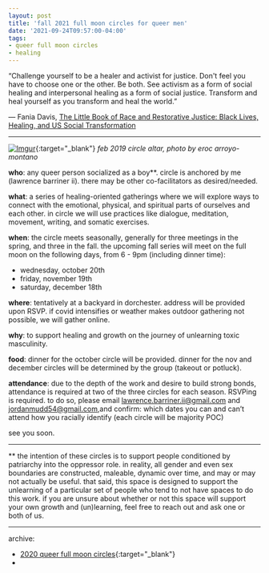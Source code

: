 ```yaml
---
layout: post
title: 'fall 2021 full moon circles for queer men'
date: '2021-09-24T09:57:00-04:00'
tags:
- queer full moon circles
- healing
--- 
```


“Challenge yourself to be a healer and activist for justice. Don't feel you have to choose one or the other. Be both. See activism as a form of social healing and interpersonal healing as a form of social justice. Transform and heal yourself as you transform and heal the world.”

— Fania Davis, [The Little Book of Race and Restorative Justice: Black Lives, Healing, and US Social Transformation](https://www.goodreads.com/book/show/34145663-the-little-book-of-race-and-restorative-justice)

---

[![Imgur](https://i.imgur.com/BlaFrvw.png)](https://i.imgur.com/BlaFrvw.png){:target="_blank"}
*feb 2019 circle altar, photo by eroc arroyo-montano*

**who**: any queer person socialized as a boy**. circle is anchored by me (lawrence barriner ii). there may be other co-facilitators as desired/needed.

**what**: a series of healing-oriented gatherings where we will explore ways to connect with the emotional, physical, and spiritual parts of ourselves and each other. in circle we will use practices like dialogue, meditation, movement, writing, and somatic exercises.

**when**: the circle meets seasonally, generally for three meetings in the spring, and three in the fall. the upcoming fall series will meet on the full moon on the following days, from 6 - 9pm (including dinner time):

- wednesday, october 20th
- friday, november 19th
- saturday, december 18th

**where**: tentatively at a backyard in dorchester. address will be provided upon RSVP. if covid intensifies or weather makes outdoor gathering not possible, we will gather online. 

**why**: to support healing and growth on the journey of unlearning toxic masculinity.

**food**: dinner for the october circle will be provided. dinner for the nov and december circles will be determined by the group (takeout or potluck). 

**attendance**: due to the depth of the work and desire to build strong bonds, attendance is required at two of the three circles for each season. RSVPing is required. to do so, please email lawrence.barriner.ii@gmail.com and jordanmudd54@gmail.com,and confirm:
which dates you can and can’t attend
how you racially identify (each circle will be majority POC)

see you soon. 

---

** the intention of these circles is to support people conditioned by patriarchy into the oppressor role. in reality, all gender and even sex boundaries are constructed, maleable, dynamic over time, and may or may not actually be useful. that said, this space is designed to support the unlearning of a particular set of people who tend to not have spaces to do this work. if you are unsure about whether or not this space will support your own growth and (un)learning, feel free to reach out and ask one or both of us. 

---

archive: 

* [2020 queer full moon circles](http://lqb2.co/blog///2020/02/17/2020-queer-full-moon-circles/){:target="_blank"}
* 

<!-- hyperlink bank -->


<!-- &#042; = asterisk -->
<!-- &#039; = single quote '-->

